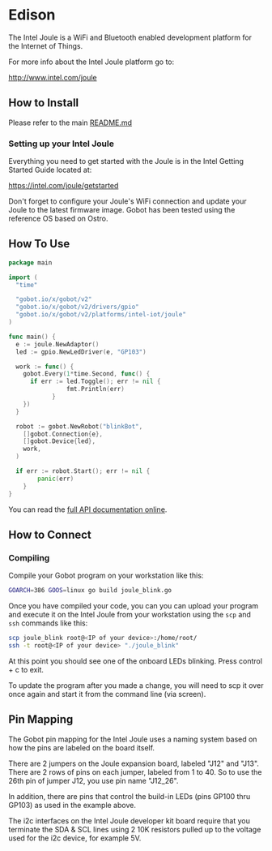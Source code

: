 # Edison

The Intel Joule is a WiFi and Bluetooth enabled development platform for the Internet of Things.

For more info about the Intel Joule platform go to:

<http://www.intel.com/joule>

## How to Install

Please refer to the main [README.md](https://github.com/hybridgroup/gobot/blob/release/README.md)

### Setting up your Intel Joule

Everything you need to get started with the Joule is in the Intel Getting Started Guide located at:

<https://intel.com/joule/getstarted>

Don't forget to configure your Joule's WiFi connection and update your Joule to the latest firmware image. Gobot has been
tested using the reference OS based on Ostro.

## How To Use

```go
package main

import (
  "time"

  "gobot.io/x/gobot/v2"
  "gobot.io/x/gobot/v2/drivers/gpio"
  "gobot.io/x/gobot/v2/platforms/intel-iot/joule"
)

func main() {
  e := joule.NewAdaptor()
  led := gpio.NewLedDriver(e, "GP103")

  work := func() {
    gobot.Every(1*time.Second, func() {
      if err := led.Toggle(); err != nil {
				fmt.Println(err)
			}
    })
  }

  robot := gobot.NewRobot("blinkBot",
    []gobot.Connection{e},
    []gobot.Device{led},
    work,
  )

  if err := robot.Start(); err != nil {
		panic(err)
	}
}
```

You can read the [full API documentation online](http://godoc.org/gobot.io/x/gobot/v2).

## How to Connect

### Compiling

Compile your Gobot program on your workstation like this:

```sh
GOARCH=386 GOOS=linux go build joule_blink.go
```

Once you have compiled your code, you can you can upload your program and execute it on the Intel Joule from your workstation
using the `scp` and `ssh` commands like this:

```sh
scp joule_blink root@<IP of your device>:/home/root/
ssh -t root@<IP of your device> "./joule_blink"
```

At this point you should see one of the onboard LEDs blinking. Press control + c
to exit.

To update the program after you made a change, you will need to scp it
over once again and start it from the command line (via screen).

## Pin Mapping

The Gobot pin mapping for the Intel Joule uses a naming system based on how the pins are labeled on the board itself.

There are 2 jumpers on the Joule expansion board, labeled "J12" and "J13". There are 2 rows of pins on each jumper, labeled
from 1 to 40. So to use the 26th pin of jumper J12, you use pin name "J12_26".

In addition, there are pins that control the build-in LEDs (pins GP100 thru GP103) as used in the example above.

The i2c interfaces on the Intel Joule developer kit board require that you terminate the SDA & SCL lines using 2 10K resistors
pulled up to the voltage used for the i2c device, for example 5V.

